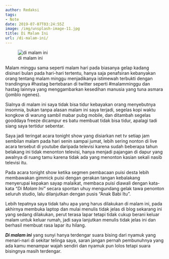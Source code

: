 ```yaml
---
author: Redaksi
tags:
- Note
date: 2019-07-07T03:24:55Z
image: /img/unsplash-image-11.jpg
title: Di Malam Ini
url: /di-malam-ini/
---
```


<figure class="wp-block-image"><img src="https://wildanfauzyart.files.wordpress.com/2020/04/b7df5-blur-dark-defocused-376533.jpg?w=768" alt="di malam ini" class="wp-image-1249" data-recalc-dims="1" /><figcaption>di malam ini</figcaption></figure> 

Malam minggu sama seperti malam hari pada biasanya gelap kadang disinari bulan pada hari-hari tertentu, hanya saja penafsiran kebanyakan orang tentang malam minggu menjadikanya istimewah terbukti dengan trandingnya #hastag bertebaran di twitter seperti #malamminggu dan hastag lainnya yang menggambarkan kesedihan manusia yang tuna asmara (jomblo ngenes).

Sialnya di malam ini saya tidak bisa tidur kebayakan orang menyebutnya insomnia, bukan tanpa alasan malam ini saya terjadi, segelas kopi waktu kongkow di warung sambil mabar pubg mobile, dan ditambah segelas gooddaya freeze dicampur es batu membuat tidak bisa tidur, apalagi tadi siang saya tertidur sebentar.

Saya jadi teringat acara tonight show yang disiarkan net tv setiap jam sembilan malam pada hari senin sampai jumat, lebih sering nonton di live acara tersebut di youtube daripada televisi karena sudah beberapa tahun belakang ini tidak menonton televisi, hanya menjadi pajangan di dapur yang awalnya di ruang tamu karena tidak ada yang menonton kasian sekali nasib televisi itu.

Pada acara tonight show ketika segmen pembacaan puisi desta lebih membawakan gimmick puisi dengan gerakan tangan kebalakang menyerupai kepakan sayap malaikat, membaca puisi diawali dengan kata-kata _&#8220;Di Malam Ini&#8221;_ secara spontan uhuy mengundang gelak tawa penonton seluruh studio, lalu dilanjutkan dengan pusis &#8220;Anak Babi Itu&#8221;.

Lebih tepatnya saya tidak tahu apa yang harus dilakukan di malam ini, pada akhirnya membuka laptop dan mulai menulis tidak jelas di blog sekarang ini yang sedang dilakukan, perut terasa lapar tetapi tidak cukup berani keluar malam untuk keluar rumah, jadi saya lanjutkan menulis tidak jelas ini dan berhasil membuat rasa lapar itu hilang.

_**Di malam ini**_ yang sunyi hanya terdengar suara bising dari nyamuk yang menari-nari di sekitar telinga saya, saran jangan pernah pembunuhnya yang ada kamu menampar wajah sendiri dan nyamuk pun lolos tetapi suara bisingnya masih terdengar.